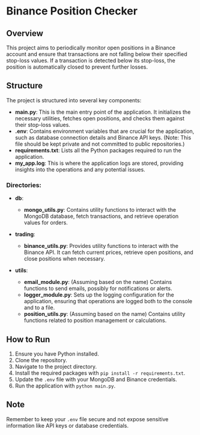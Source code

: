 # Binance Position Checker

## Overview

This project aims to periodically monitor open positions in a Binance account and ensure that transactions are not falling below their specified stop-loss values. If a transaction is detected below its stop-loss, the position is automatically closed to prevent further losses.

## Structure

The project is structured into several key components:

- **main.py**: This is the main entry point of the application. It initializes the necessary utilities, fetches open positions, and checks them against their stop-loss values.
- **.env**: Contains environment variables that are crucial for the application, such as database connection details and Binance API keys. (Note: This file should be kept private and not committed to public repositories.)
- **requirements.txt**: Lists all the Python packages required to run the application.
- **my_app.log**: This is where the application logs are stored, providing insights into the operations and any potential issues.

### Directories:

- **db**:
  - **mongo_utils.py**: Contains utility functions to interact with the MongoDB database, fetch transactions, and retrieve operation values for orders.

- **trading**:
  - **binance_utils.py**: Provides utility functions to interact with the Binance API. It can fetch current prices, retrieve open positions, and close positions when necessary.

- **utils**:
  - **email_module.py**: (Assuming based on the name) Contains functions to send emails, possibly for notifications or alerts.
  - **logger_module.py**: Sets up the logging configuration for the application, ensuring that operations are logged both to the console and to a file.
  - **position_utils.py**: (Assuming based on the name) Contains utility functions related to position management or calculations.

## How to Run

1. Ensure you have Python installed.
2. Clone the repository.
3. Navigate to the project directory.
4. Install the required packages with `pip install -r requirements.txt`.
5. Update the `.env` file with your MongoDB and Binance credentials.
6. Run the application with `python main.py`.

## Note

Remember to keep your `.env` file secure and not expose sensitive information like API keys or database credentials.
